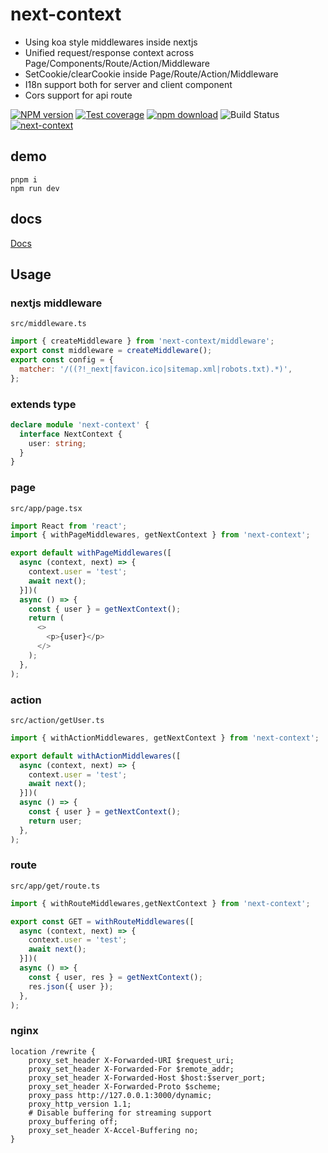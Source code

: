 # next-context
- Using koa style middlewares inside nextjs
- Unified request/response context across Page/Components/Route/Action/Middleware
- SetCookie/clearCookie inside Page/Route/Action/Middleware
- I18n support both for server and client component
- Cors support for api route

[![NPM version][npm-image]][npm-url]
[![Test coverage][coveralls-image]][coveralls-url]
[![npm download][download-image]][download-url]
![Build Status](https://github.com/yiminghe/next-context/actions/workflows/ci.yaml/badge.svg)
[![next-context](https://img.shields.io/endpoint?url=https://cloud.cypress.io/badge/simple/5v7p13/main&style=flat&logo=cypress)](https://cloud.cypress.io/projects/5v7p13/runs)

[npm-image]: http://img.shields.io/npm/v/next-context.svg?style=flat-square
[npm-url]: http://npmjs.org/package/next-context
[coveralls-image]: https://img.shields.io/coveralls/yiminghe/next-context.svg?style=flat-square
[coveralls-url]: https://coveralls.io/r/yiminghe/next-context?branch=main
[node-image]: https://img.shields.io/badge/node.js-%3E=_18.0-green.svg?style=flat-square
[node-url]: http://nodejs.org/download/
[download-image]: https://img.shields.io/npm/dm/next-context.svg?style=flat-square
[download-url]: https://npmjs.org/package/next-context


## demo

```
pnpm i
npm run dev
```

## docs

[Docs](https://github.com/yiminghe/next-context/blob/main/docs/index.md)

## Usage

### nextjs middleware
`src/middleware.ts`

```js
import { createMiddleware } from 'next-context/middleware';
export const middleware = createMiddleware();
export const config = {
  matcher: '/((?!_next|favicon.ico|sitemap.xml|robots.txt).*)',
};
```

### extends type

```ts
declare module 'next-context' {
  interface NextContext {
    user: string;
  }
}
```

### page
`src/app/page.tsx`

```js
import React from 'react';
import { withPageMiddlewares, getNextContext } from 'next-context';

export default withPageMiddlewares([
  async (context, next) => {
    context.user = 'test';
    await next();
  }])(
  async () => {
    const { user } = getNextContext();
    return (
      <>
        <p>{user}</p>
      </>
    );
  },
);
```

### action
`src/action/getUser.ts`

```js
import { withActionMiddlewares, getNextContext } from 'next-context';

export default withActionMiddlewares([
  async (context, next) => {
    context.user = 'test';
    await next();
  }])(
  async () => {
    const { user } = getNextContext();
    return user;
  },
);
```

### route
`src/app/get/route.ts`

```js
import { withRouteMiddlewares,getNextContext } from 'next-context';

export const GET = withRouteMiddlewares([
  async (context, next) => {
    context.user = 'test';
    await next();
  }])(
  async () => {
    const { user, res } = getNextContext();
    res.json({ user });
  },
);
```

### nginx

```
location /rewrite {
    proxy_set_header X-Forwarded-URI $request_uri;
    proxy_set_header X-Forwarded-For $remote_addr;
    proxy_set_header X-Forwarded-Host $host:$server_port;
    proxy_set_header X-Forwarded-Proto $scheme;
    proxy_pass http://127.0.0.1:3000/dynamic;
    proxy_http_version 1.1;
    # Disable buffering for streaming support
    proxy_buffering off;
    proxy_set_header X-Accel-Buffering no;
}
```